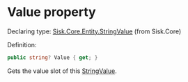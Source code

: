 <!--

Copyrights 2023 Sisk Framework - CypherPotato
Published under MIT license

!!! DO NOT EDIT THIS FILE !!!
This file was generated by a tool in the Sisk package. To edit the information in this documentation,
edit the XML documentation present in the Sisk source code.

-->


# Value property

Declaring type: [Sisk.Core.Entity.StringValue](/spec/Sisk.Core.Entity.StringValue.md) (from Sisk.Core)


Definition:

```cs
public string? Value { get; }
```

Gets the value slot of this <a href="/spec/Sisk.Core.Entity.StringValue.md">StringValue</a>.

